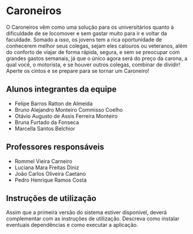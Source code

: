 # Caroneiros


O Caroneiros vêm como uma solução para os universitários quanto à dificuldade de se locomover e sem gastar muito para ir e voltar da faculdade.
Somado a isso, os jovens tem a rica oportunidade de conhecerem melhor seus colegas, sejam eles calouros ou veteranos, além do conforto de viajar de forma rápida, segura, e sem se preocupar com grandes gastos semanais, 
já que o único agora será do preço da carona, a qual você, o motorista, e se houver outros colegas, combinar de dividir!
Aperte os cintos e se prepare para se tornar um Caroneiro!

## Alunos integrantes da equipe

* Felipe Barros Ratton de Almeida
* Bruno Alejandro Monteiro Commisso Coelho 
* Otávio Augusto de Assis Ferreira Monteiro 
* Bruna Furtado da Fonseca
* Marcella Santos Belchior 

## Professores responsáveis

* Rommel Vieira Carneiro
* Luciana Mara Freitas Diniz
* João Carlos Oliveira Caetano
* Pedro Henrique Ramos Costa

## Instruções de utilização

Assim que a primeira versão do sistema estiver disponível, deverá complementar com as instruções de utilização. Descreva como instalar eventuais dependências e como executar a aplicação.
